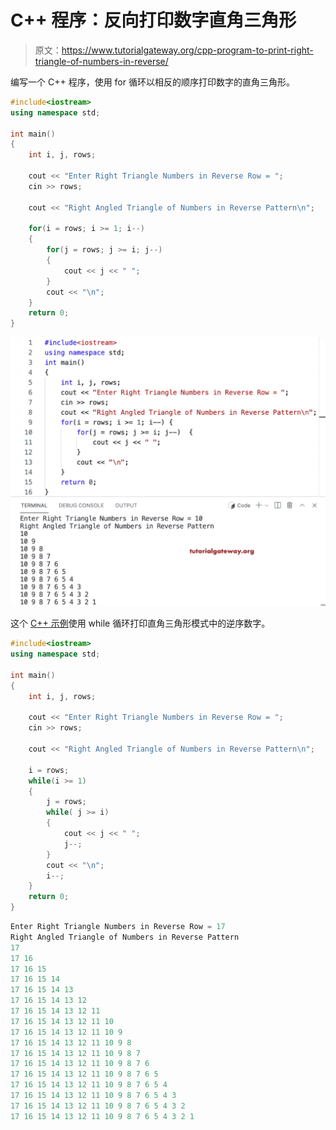 # C++ 程序：反向打印数字直角三角形

> 原文：<https://www.tutorialgateway.org/cpp-program-to-print-right-triangle-of-numbers-in-reverse/>

编写一个 C++ 程序，使用 for 循环以相反的顺序打印数字的直角三角形。

```cpp
#include<iostream>
using namespace std;

int main()
{
	int i, j, rows;

    cout << "Enter Right Triangle Numbers in Reverse Row = ";
    cin >> rows;

    cout << "Right Angled Triangle of Numbers in Reverse Pattern\n"; 

    for(i = rows; i >= 1; i--)
    {
    	for(j = rows; j >= i; j--)
		{
            cout << j << " ";
        }
        cout << "\n";
    }		
 	return 0;
}
```

![C++ Program to Print Right Triangle of Numbers in Reverse](img/a46b2ef29cc47d8a9ea38c588c4c1137.png)

这个 [C++ 示例](https://www.tutorialgateway.org/cpp-programs/)使用 while 循环打印直角三角形模式中的逆序数字。

```cpp
#include<iostream>
using namespace std;

int main()
{
	int i, j, rows;

    cout << "Enter Right Triangle Numbers in Reverse Row = ";
    cin >> rows;

    cout << "Right Angled Triangle of Numbers in Reverse Pattern\n"; 

    i = rows;
    while(i >= 1)
    {
        j = rows;
    	while( j >= i)
		{
            cout << j << " ";
            j--;
        }
        cout << "\n";
        i--;
    }		
 	return 0;
}
```

```cpp
Enter Right Triangle Numbers in Reverse Row = 17
Right Angled Triangle of Numbers in Reverse Pattern
17 
17 16 
17 16 15 
17 16 15 14 
17 16 15 14 13 
17 16 15 14 13 12 
17 16 15 14 13 12 11 
17 16 15 14 13 12 11 10 
17 16 15 14 13 12 11 10 9 
17 16 15 14 13 12 11 10 9 8 
17 16 15 14 13 12 11 10 9 8 7 
17 16 15 14 13 12 11 10 9 8 7 6 
17 16 15 14 13 12 11 10 9 8 7 6 5 
17 16 15 14 13 12 11 10 9 8 7 6 5 4 
17 16 15 14 13 12 11 10 9 8 7 6 5 4 3 
17 16 15 14 13 12 11 10 9 8 7 6 5 4 3 2 
17 16 15 14 13 12 11 10 9 8 7 6 5 4 3 2 1 
```